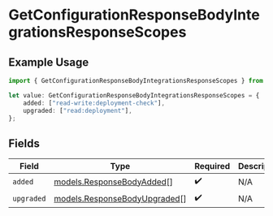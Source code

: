 # GetConfigurationResponseBodyIntegrationsResponseScopes

## Example Usage

```typescript
import { GetConfigurationResponseBodyIntegrationsResponseScopes } from "@simplesagar/vercel/models/getconfigurationop.js";

let value: GetConfigurationResponseBodyIntegrationsResponseScopes = {
    added: ["read-write:deployment-check"],
    upgraded: ["read:deployment"],
};
```

## Fields

| Field                                                              | Type                                                               | Required                                                           | Description                                                        |
| ------------------------------------------------------------------ | ------------------------------------------------------------------ | ------------------------------------------------------------------ | ------------------------------------------------------------------ |
| `added`                                                            | [models.ResponseBodyAdded](../models/responsebodyadded.md)[]       | :heavy_check_mark:                                                 | N/A                                                                |
| `upgraded`                                                         | [models.ResponseBodyUpgraded](../models/responsebodyupgraded.md)[] | :heavy_check_mark:                                                 | N/A                                                                |